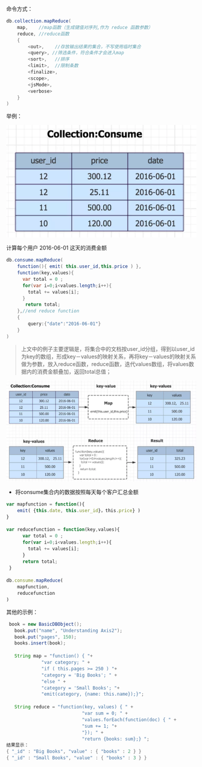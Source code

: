 命令方式：

```java
db.collection.mapReduce(
    map,    //map函数（生成键值对序列,作为 reduce 函数参数）
    reduce, //reduce函数
    {
        <out>,    //存放输出结果的集合，不写使用临时集合
        <query>, //筛选条件，符合条件才会进入map
        <sort>,   //排序
        <limit>,  //限制条数
        <finalize>, 
        <scope>, 
        <jsMode>, 
        <verbose>
    }
)
```

举例：

![image-20191030170506394](assets/image-20191030170506394.png)

计算每个用户 2016-06-01 这天的消费金额

```java
db.consume.mapReduce(
    function(){ emit( this.user_id,this.price ) },
    function(key,values){ 
      var total = 0 ;
      for(var i=0;i<values.length;i++){
        total += values[i];
      }
       return total;
    },//end reduce function
    {
        query:{"date":"2016-06-01"}
    }
)
```

> 上文中的例子主要逻辑是，将集合中的文档按user_id分组，得到以user_id为key的数组，形成key－values的映射关系，再将key－values的映射关系做为参数，放入reduce函数，reduce函数，迭代values数组，将values数据内的消费金额叠加，返回total总值；

![image-20191030170625785](assets/image-20191030170625785.png)

- 将consume集合内的数据按照每天每个客户汇总金额

```jsx
var mapfunction = function(){
    emit( {this.date, this.user_id}，this.price} )
}

var reducefunction = function(key,values){ 
      var total = 0 ;
      for(var i=0;i<values.length;i++){
        total += values[i];
      }
      return total;
 }

db.consume.mapReduce(
    mapfunction,
    reducefunction
)
```

其他的示例：

```java
 book = new BasicDBObject();  
   book.put("name", "Understanding Axis2");  
   book.put("pages", 150);  
   books.insert(book);  
     
   String map = "function() { "+   
             "var category; " +    
             "if ( this.pages >= 250 ) "+    
             "category = 'Big Books'; " +  
             "else " +  
             "category = 'Small Books'; "+    
             "emit(category, {name: this.name});}";  
     
   String reduce = "function(key, values) { " +  
                            "var sum = 0; " +  
                            "values.forEach(function(doc) { " +  
                            "sum += 1; "+  
                            "}); " +  
                            "return {books: sum};} "; 
结果显示：
{ "_id" : "Big Books", "value" : { "books" : 2 } } 
{ "_id" : "Small Books", "value" : { "books" : 3 } } 
```

